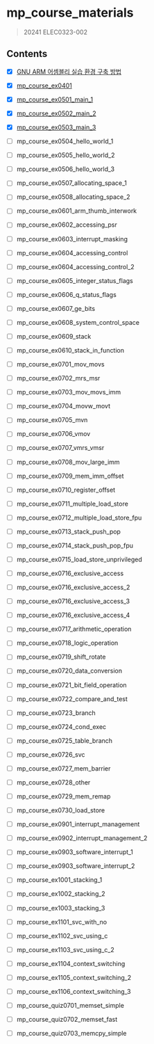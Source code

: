 # mp_course_materials

> 20241 ELEC0323-002

## Contents

- [x] [GNU ARM 어셈블리 실습 환경 구축 방법](gnu-arm-어셈블리-실습-환경-구축-방법.md)

- [x] [mp_course_ex0401](mp_course_ex0401.md)

- [x] [mp_course_ex0501_main_1](mp_course_ex0501_main_1.md)

- [x] [mp_course_ex0502_main_2](mp_course_ex0502_main_2.md)

- [x] [mp_course_ex0503_main_3](mp_course_ex0503_main_3.md)

- [ ] mp_course_ex0504_hello_world_1

- [ ] mp_course_ex0505_hello_world_2

- [ ] mp_course_ex0506_hello_world_3

- [ ] mp_course_ex0507_allocating_space_1

- [ ] mp_course_ex0508_allocating_space_2

- [ ] mp_course_ex0601_arm_thumb_interwork

- [ ] mp_course_ex0602_accessing_psr

- [ ] mp_course_ex0603_interrupt_masking

- [ ] mp_course_ex0604_accessing_control

- [ ] mp_course_ex0604_accessing_control_2

- [ ] mp_course_ex0605_integer_status_flags

- [ ] mp_course_ex0606_q_status_flags

- [ ] mp_course_ex0607_ge_bits

- [ ] mp_course_ex0608_system_control_space

- [ ] mp_course_ex0609_stack

- [ ] mp_course_ex0610_stack_in_function

- [ ] mp_course_ex0701_mov_movs

- [ ] mp_course_ex0702_mrs_msr

- [ ] mp_course_ex0703_mov_movs_imm

- [ ] mp_course_ex0704_movw_movt

- [ ] mp_course_ex0705_mvn

- [ ] mp_course_ex0706_vmov

- [ ] mp_course_ex0707_vmrs_vmsr

- [ ] mp_course_ex0708_mov_large_imm

- [ ] mp_course_ex0709_mem_imm_offset

- [ ] mp_course_ex0710_register_offset

- [ ] mp_course_ex0711_multiple_load_store

- [ ] mp_course_ex0712_multiple_load_store_fpu

- [ ] mp_course_ex0713_stack_push_pop

- [ ] mp_course_ex0714_stack_push_pop_fpu

- [ ] mp_course_ex0715_load_store_unprivileged

- [ ] mp_course_ex0716_exclusive_access

- [ ] mp_course_ex0716_exclusive_access_2

- [ ] mp_course_ex0716_exclusive_access_3

- [ ] mp_course_ex0716_exclusive_access_4

- [ ] mp_course_ex0717_arithmetic_operation

- [ ] mp_course_ex0718_logic_operation

- [ ] mp_course_ex0719_shift_rotate

- [ ] mp_course_ex0720_data_conversion

- [ ] mp_course_ex0721_bit_field_operation

- [ ] mp_course_ex0722_compare_and_test

- [ ] mp_course_ex0723_branch

- [ ] mp_course_ex0724_cond_exec

- [ ] mp_course_ex0725_table_branch

- [ ] mp_course_ex0726_svc

- [ ] mp_course_ex0727_mem_barrier

- [ ] mp_course_ex0728_other

- [ ] mp_course_ex0729_mem_remap

- [ ] mp_course_ex0730_load_store

- [ ] mp_course_ex0901_interrupt_management

- [ ] mp_course_ex0902_interrupt_management_2

- [ ] mp_course_ex0903_software_interrupt_1

- [ ] mp_course_ex0903_software_interrupt_2

- [ ] mp_course_ex1001_stacking_1

- [ ] mp_course_ex1002_stacking_2

- [ ] mp_course_ex1003_stacking_3

- [ ] mp_course_ex1101_svc_with_no

- [ ] mp_course_ex1102_svc_using_c

- [ ] mp_course_ex1103_svc_using_c_2

- [ ] mp_course_ex1104_context_switching

- [ ] mp_course_ex1105_context_switching_2

- [ ] mp_course_ex1106_context_switching_3

- [ ] mp_course_quiz0701_memset_simple

- [ ] mp_course_quiz0702_memset_fast

- [ ] mp_course_quiz0703_memcpy_simple
